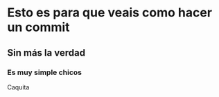 # **Esto es para que veais como hacer un commit**
## **Sin más la verdad**
### **Es muy simple chicos**
Caquita